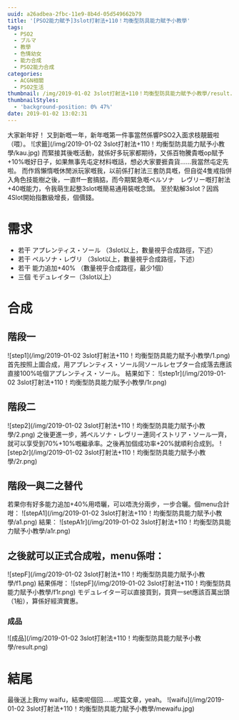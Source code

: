 ```yaml
---
uuid: a26adbea-2fbc-11e9-8b4d-05d549662b79
title: '[PSO2能力賦予]3slot打射法+110！均衡型防具能力賦予小教學'
tags:
  - PSO2
  - ブルマ
  - 教學
  - 色情幼女
  - 能力合成
  - PSO2能力合成
categories:
  - ACGN相關
  - PSO2生活
thumbnail: /img/2019-01-02 3slot打射法+110！均衡型防具能力賦予小教學/result.png
thumbnailStyles:
  - 'background-position: 0% 47%'
date: 2019-01-02 13:02:31
---
```

大家新年好！
又到新嘅一年，新年嘅第一件事當然係響PSO2入面求枝靚籤啦（喂）。
![求籤](/img/2019-01-02 3slot打射法+110！均衡型防具能力賦予小教學/kau.jpg)
而緊接其後嘅活動，就係好多玩家都期待，又係百物騰貴嘅op賦予+10%嘅好日子，如果無事先屯定材料嘅話，想必大家要捱貴貨……我當然屯定先啦。
而作爲懶惰嘅休閒派玩家嘅我，以前係打射法三套防具嘅，但自從4隻戒指併入角色技能樹之後，一直ff一套搞掂，而今期緊急嘅ペルソナ　レヴリー嘅打射法+40嘅能力，令我萌生起整3slot嘅簡易通用裝嘅念頭。
至於點解3slot？因爲4Slot開始指數級增長，個價錢。
# 需求
- 若干 アプレンティス・ソール （3slot以上，數量視乎合成路徑，下述）
- 若干 ペルソナ・レヴリ （3slot以上，數量視乎合成路徑，下述）
- 若干 能力追加+40% （數量視乎合成路徑，最少1個）
- 三個 モデュレイター（3slot以上）
# 合成
## 階段一
![step1](/img/2019-01-02 3slot打射法+110！均衡型防具能力賦予小教學/1.png)
首先按照上圖合成，用アプレンティス・ソール同ソールレセプター合成落去應該直接100%咗個アプレンティス・ソール。
結果如下：
![step1r](/img/2019-01-02 3slot打射法+110！均衡型防具能力賦予小教學/1r.png)
## 階段二
![step2](/img/2019-01-02 3slot打射法+110！均衡型防具能力賦予小教學/2.png)
之後更進一步，將ペルソナ・レヴリー連同イストリア・ソール一齊，就可以享受到70%+10%嘅繼承率。之後再加個成功率+20%就順利合成到。
![step2r](/img/2019-01-02 3slot打射法+110！均衡型防具能力賦予小教學/2r.png)

## 階段一與二之替代
若果你有好多能力追加+40%用唔曬，可以唔洗分兩步，一步合曬。個menu合計咁：
![stepA1](/img/2019-01-02 3slot打射法+110！均衡型防具能力賦予小教學/a1.png)
結果：
![stepA1r](/img/2019-01-02 3slot打射法+110！均衡型防具能力賦予小教學/a1r.png)

## 之後就可以正式合成啦，menu係咁：
![stepF](/img/2019-01-02 3slot打射法+110！均衡型防具能力賦予小教學/f1.png)
結果係咁：
![stepF](/img/2019-01-02 3slot打射法+110！均衡型防具能力賦予小教學/f1r.png)
モデュレイター可以直接買到，買齊一set應該百萬出頭（1船），算係好經濟實惠。

### 成品
![成品](/img/2019-01-02 3slot打射法+110！均衡型防具能力賦予小教學/result.png)

# 結尾
最後送上我my waifu，結束呢個回……呢篇文章，yeah。
![waifu](/img/2019-01-02 3slot打射法+110！均衡型防具能力賦予小教學/mewaifu.jpg)
